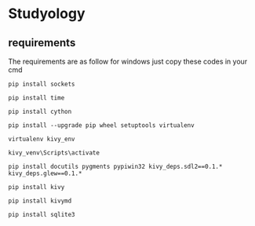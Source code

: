 # Studyology
## requirements 
The requirements are as follow for windows 
just copy these codes in your cmd

    
    pip install sockets

    pip install time

    pip install cython

    pip install --upgrade pip wheel setuptools virtualenv

    virtualenv kivy_env

    kivy_venv\Scripts\activate

    pip install docutils pygments pypiwin32 kivy_deps.sdl2==0.1.* kivy_deps.glew==0.1.*

    pip install kivy

    pip install kivymd

    pip install sqlite3

